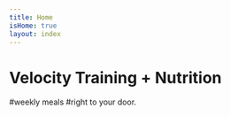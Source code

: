 ```yaml
---
title: Home
isHome: true
layout: index
---
```


# Velocity Training + Nutrition
#weekly meals 
#right to your door.

 